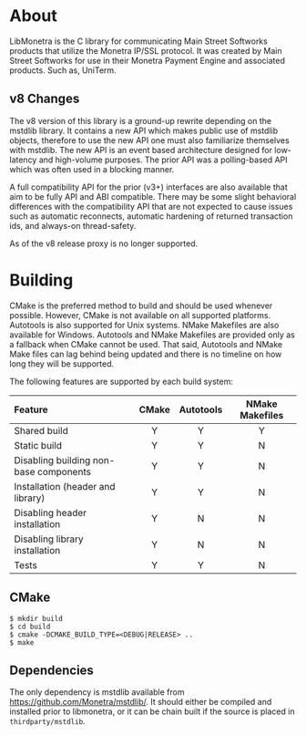 About
=====

LibMonetra is the C library for communicating Main Street Softworks products
that utilize the Monetra IP/SSL protocol. It was created by Main Street
Softworks for use in their Monetra Payment Engine and associated products. Such
as, UniTerm.

v8 Changes
----------

The v8 version of this library is a ground-up rewrite depending on the mstdlib library.  It 
contains a new API which makes public use of mstdlib objects, therefore to use the new
API one must also familiarize themselves with mstdlib.  The new API is an event based
architecture designed for low-latency and high-volume purposes.  The prior API was a
polling-based API which was often used in a blocking manner.

A full compatibility API for the prior (v3+) interfaces are also available that aim to be
fully API and ABI  compatible.  There may be some slight behavioral differences with the
compatibility API that are not expected to cause issues such as automatic reconnects,
automatic hardening of returned transaction ids, and always-on thread-safety.

As of the v8 release proxy is no longer supported.

Building
========

CMake is the preferred method to build and should be used whenever possible.
However, CMake is not available on all supported platforms. Autotools is also
supported for Unix systems. NMake Makefiles are also available for Windows.
Autotools and NMake Makefiles are provided only as a fallback when CMake cannot
be used. That said, Autotools and NMake Make files can lag behind being updated
and there is no  timeline on how long they will be supported.

The following features are supported by each build system:

Feature                                | CMake | Autotools | NMake Makefiles
:--------------------------------------|:-----:|:---------:|:--------------:
Shared build                           | Y     | Y         | Y
Static build                           | Y     | Y         | N
Disabling building non-base components | Y     | Y         | N
Installation (header and library)      | Y     | Y         | N
Disabling header installation          | Y     | N         | N
Disabling library installation         | Y     | N         | N
Tests                                  | Y     | Y         | N

CMake
-----

    $ mkdir build
    $ cd build
    $ cmake -DCMAKE_BUILD_TYPE=<DEBUG|RELEASE> ..
    $ make


Dependencies
------------

The only dependency is mstdlib available from https://github.com/Monetra/mstdlib/.
It should either be compiled and installed prior to libmonetra, or it can be
chain built if the source is placed in `thirdparty/mstdlib`. 

